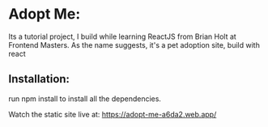 # Adopt Me:
Its a tutorial project, I build while learning ReactJS from Brian Holt at Frontend Masters.
As the name suggests, it's a pet adoption site, build with react

## Installation:
run npm install to install all the dependencies.

Watch the static site live at: https://adopt-me-a6da2.web.app/
